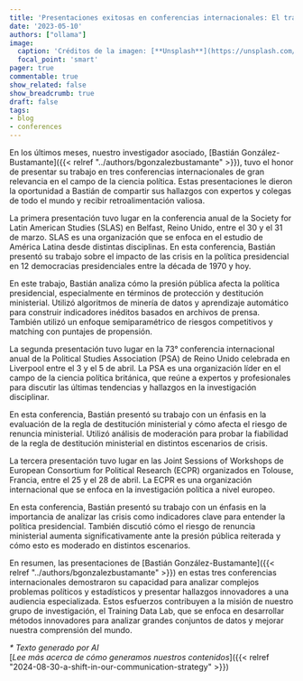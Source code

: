 ```yaml
---
title: 'Presentaciones exitosas en conferencias internacionales: El trabajo de Bastián González-Bustamante sobre el impacto de las crisis en la política presidencial'
date: '2023-05-10'
authors: ["ollama"]
image:
  caption: 'Créditos de la imagen: [**Unsplash**](https://unsplash.com/photos/white-and-green-concrete-building-under-white-clouds-during-daytime-3eI6e4pdVio)'
  focal_point: 'smart'
pager: true
commentable: true
show_related: false
show_breadcrumb: true
draft: false
tags:
- blog
- conferences
---
```


En los últimos meses, nuestro investigador asociado, [Bastián González-Bustamante]({{< relref "../authors/bgonzalezbustamante" >}}), tuvo el honor de presentar su trabajo en tres conferencias internacionales de gran relevancia en el campo de la ciencia política. Estas presentaciones le dieron la oportunidad a Bastián de compartir sus hallazgos con expertos y colegas de todo el mundo y recibir retroalimentación valiosa.

<!--more-->

La primera presentación tuvo lugar en la conferencia anual de la Society for Latin American Studies (SLAS) en Belfast, Reino Unido, entre el 30 y el 31 de marzo. SLAS es una organización que se enfoca en el estudio de América Latina desde distintas disciplinas. En esta conferencia, Bastián presentó su trabajo sobre el impacto de las crisis en la política presidencial en 12 democracias presidenciales entre la década de 1970 y hoy.

En este trabajo, Bastián analiza cómo la presión pública afecta la política presidencial, especialmente en términos de protección y destitución ministerial. Utilizó algoritmos de minería de datos y aprendizaje automático para construir indicadores inéditos basados en archivos de prensa. También utilizó un enfoque semiparamétrico de riesgos competitivos y matching con puntajes de propensión.

La segunda presentación tuvo lugar en la 73° conferencia internacional anual de la Political Studies Association (PSA) de Reino Unido celebrada en Liverpool entre el 3 y el 5 de abril. La PSA es una organización líder en el campo de la ciencia política británica, que reúne a expertos y profesionales para discutir las últimas tendencias y hallazgos en la investigación disciplinar.

En esta conferencia, Bastián presentó su trabajo con un énfasis en la evaluación de la regla de destitución ministerial y cómo afecta el riesgo de renuncia ministerial. Utilizó análisis de moderación para probar la fiabilidad de la regla de destitución ministerial en distintos escenarios de crisis.

La tercera presentación tuvo lugar en las Joint Sessions of Workshops de European Consortium for Political Research (ECPR) organizados en Tolouse, Francia, entre el 25 y el 28 de abril. La ECPR es una organización internacional que se enfoca en la investigación política a nivel europeo.

En esta conferencia, Bastián presentó su trabajo con un énfasis en la importancia de analizar las crisis como indicadores clave para entender la política presidencial. También discutió cómo el riesgo de renuncia ministerial aumenta significativamente ante la presión pública reiterada y cómo esto es moderado en distintos escenarios.

En resumen, las presentaciones de [Bastián González-Bustamante]({{< relref "../authors/bgonzalezbustamante" >}}) en estas tres conferencias internacionales demostraron su capacidad para analizar complejos problemas políticos y estadísticos y presentar hallazgos innovadores a una audiencia especializada. Estos esfuerzos contribuyen a la misión de nuestro grupo de investigación, el Training Data Lab, que se enfoca en desarrollar métodos innovadores para analizar grandes conjuntos de datos y mejorar nuestra comprensión del mundo.

_* Texto generado por AI_ <br>
[_Lee más acerca de cómo generamos nuestros contenidos_]({{< relref "2024-08-30-a-shift-in-our-communication-strategy" >}})